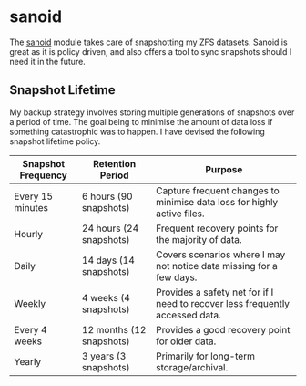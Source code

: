 # sanoid

The [sanoid](https://github.com/jimsalterjrs/sanoid) module takes care of snapshotting my ZFS datasets. Sanoid is great as it is policy driven, and also offers a tool to sync snapshots should I need it in the future.

## Snapshot Lifetime

My backup strategy involves storing multiple generations of snapshots over a period of time. The goal being to minimise the amount of data loss if something catastrophic was to happen. I have devised the following snapshot lifetime policy.

| Snapshot Frequency | Retention Period         | Purpose                                                                       |
| ------------------ | ------------------------ | ----------------------------------------------------------------------------- |
| Every 15 minutes   | 6 hours (90 snapshots)   | Capture frequent changes to minimise data loss for highly active files.       |
| Hourly             | 24 hours (24 snapshots)  | Frequent recovery points for the majority of data.                            |
| Daily              | 14 days (14 snapshots)   | Covers scenarios where I may not notice data missing for a few days.          |
| Weekly             | 4 weeks (4 snapshots)    | Provides a safety net for if I need to recover less frequently accessed data. |
| Every 4 weeks      | 12 months (12 snapshots) | Provides a good recovery point for older data.                                |
| Yearly             | 3 years (3 snapshots)    | Primarily for long-term storage/archival.                                     |
